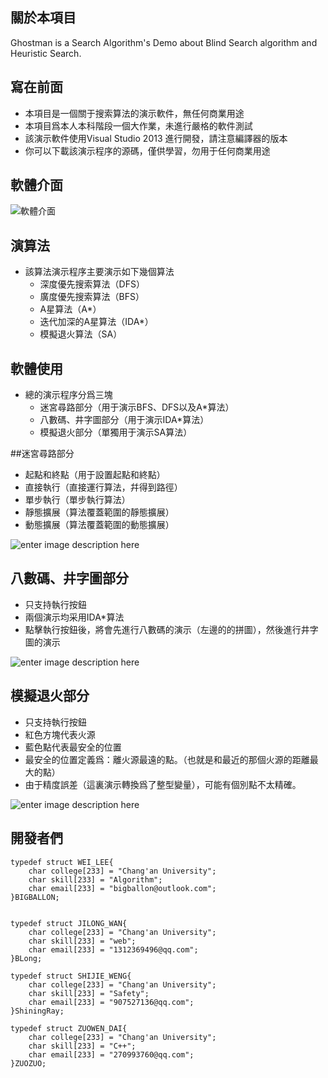 ## 關於本項目

Ghostman is a Search Algorithm's Demo about Blind Search algorithm and Heuristic Search.


## 寫在前面

- 本項目是一個關于搜索算法的演示軟件，無任何商業用途
- 本項目爲本人本科階段一個大作業，未進行嚴格的軟件測試
- 該演示軟件使用Visual Studio 2013 進行開發，請注意編譯器的版本
- 你可以下載該演示程序的源碼，僅供學習，勿用于任何商業用途

## 軟體介面

![軟體介面](http://7xi3e9.com1.z0.glb.clouddn.com/2015-06-30_083602.jpg)

## 演算法

- 該算法演示程序主要演示如下幾個算法
	- 深度優先搜索算法（DFS）
	- 廣度優先搜索算法（BFS）
	- A星算法（A*）
	- 迭代加深的A星算法（IDA*）
	- 模擬退火算法（SA）


## 軟體使用

- 總的演示程序分爲三塊
	 - 迷宮尋路部分（用于演示BFS、DFS以及A*算法）
	 - 八數碼、井字圖部分（用于演示IDA*算法）
	 - 模擬退火部分（單獨用于演示SA算法）


##迷宮尋路部分

- 起點和終點（用于設置起點和終點）
- 直接執行（直接運行算法，幷得到路徑）
- 單步執行（單步執行算法）
- 靜態擴展（算法覆蓋範圍的靜態擴展）
- 動態擴展（算法覆蓋範圍的動態擴展）

![enter image description here](http://7xi3e9.com1.z0.glb.clouddn.com/2.PNG)

## 八數碼、井字圖部分

- 只支持執行按鈕
- 兩個演示均采用IDA*算法
- 點擊執行按鈕後，將會先進行八數碼的演示（左邊的的拼圖），然後進行井字圖的演示


![enter image description here](http://7xi3e9.com1.z0.glb.clouddn.com/3.PNG)

## 模擬退火部分 

- 只支持執行按鈕
- 紅色方塊代表火源
- 藍色點代表最安全的位置
- 最安全的位置定義爲：離火源最遠的點。（也就是和最近的那個火源的距離最大的點）
- 由于精度誤差（這裏演示轉換爲了整型變量），可能有個別點不太精確。

![enter image description here](http://7xi3e9.com1.z0.glb.clouddn.com/4.PNG)

## 開發者們

```
typedef struct WEI_LEE{
    char college[233] = "Chang'an University";
    char skill[233] = "Algorithm";
    char email[233] = "bigballon@outlook.com";
}BIGBALLON;


typedef struct JILONG_WAN{
    char college[233] = "Chang'an University";
    char skill[233] = "web";
    char email[233] = "1312369496@qq.com";
}BLong;

typedef struct SHIJIE_WENG{
    char college[233] = "Chang'an University";
    char skill[233] = "Safety";
    char email[233] = "907527136@qq.com";
}ShiningRay;

typedef struct ZUOWEN_DAI{
    char college[233] = "Chang'an University";
    char skill[233] = "C++";
    char email[233] = "270993760@qq.com";
}ZUOZUO;
```
